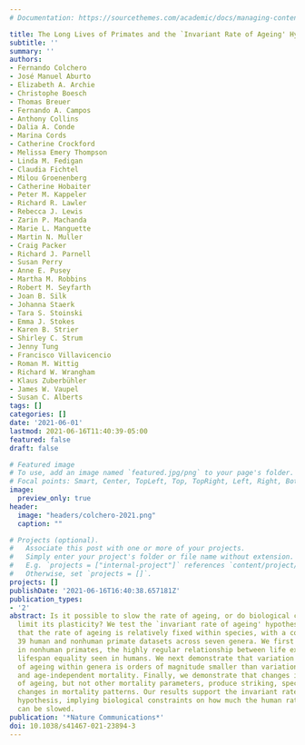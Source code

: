 ```yaml
---
# Documentation: https://sourcethemes.com/academic/docs/managing-content/

title: The Long Lives of Primates and the `Invariant Rate of Ageing' Hypothesis
subtitle: ''
summary: ''
authors:
- Fernando Colchero
- José Manuel Aburto
- Elizabeth A. Archie
- Christophe Boesch
- Thomas Breuer
- Fernando A. Campos
- Anthony Collins
- Dalia A. Conde
- Marina Cords
- Catherine Crockford
- Melissa Emery Thompson
- Linda M. Fedigan
- Claudia Fichtel
- Milou Groenenberg
- Catherine Hobaiter
- Peter M. Kappeler
- Richard R. Lawler
- Rebecca J. Lewis
- Zarin P. Machanda
- Marie L. Manguette
- Martin N. Muller
- Craig Packer
- Richard J. Parnell
- Susan Perry
- Anne E. Pusey
- Martha M. Robbins
- Robert M. Seyfarth
- Joan B. Silk
- Johanna Staerk
- Tara S. Stoinski
- Emma J. Stokes
- Karen B. Strier
- Shirley C. Strum
- Jenny Tung
- Francisco Villavicencio
- Roman M. Wittig
- Richard W. Wrangham
- Klaus Zuberbühler
- James W. Vaupel
- Susan C. Alberts
tags: []
categories: []
date: '2021-06-01'
lastmod: 2021-06-16T11:40:39-05:00
featured: false
draft: false

# Featured image
# To use, add an image named `featured.jpg/png` to your page's folder.
# Focal points: Smart, Center, TopLeft, Top, TopRight, Left, Right, BottomLeft, Bottom, BottomRight.
image:
  preview_only: true
header:
  image: "headers/colchero-2021.png"
  caption: ""

# Projects (optional).
#   Associate this post with one or more of your projects.
#   Simply enter your project's folder or file name without extension.
#   E.g. `projects = ["internal-project"]` references `content/project/deep-learning/index.md`.
#   Otherwise, set `projects = []`.
projects: []
publishDate: '2021-06-16T16:40:38.657181Z'
publication_types:
- '2'
abstract: Is it possible to slow the rate of ageing, or do biological constraints
  limit its plasticity? We test the `invariant rate of ageing' hypothesis, which posits
  that the rate of ageing is relatively fixed within species, with a collection of
  39 human and nonhuman primate datasets across seven genera. We first recapitulate,
  in nonhuman primates, the highly regular relationship between life expectancy and
  lifespan equality seen in humans. We next demonstrate that variation in the rate
  of ageing within genera is orders of magnitude smaller than variation in pre-adult
  and age-independent mortality. Finally, we demonstrate that changes in the rate
  of ageing, but not other mortality parameters, produce striking, species-atypical
  changes in mortality patterns. Our results support the invariant rate of ageing
  hypothesis, implying biological constraints on how much the human rate of ageing
  can be slowed.
publication: '*Nature Communications*'
doi: 10.1038/s41467-021-23894-3
---
```

